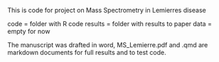 This is code for project on Mass Spectrometry in Lemierres disease

code = folder with R code
results = folder with results to paper
data = empty for now

The manuscript was drafted in word, MS_Lemierre.pdf and .qmd are markdown documents for full results and to test code.
